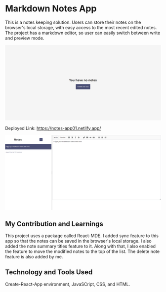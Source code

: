 # Markdown Notes App
This is a notes keeping solution. Users can store their notes on the browser's local storage, with easy access to the most recent edited notes. The project has a markdown editor, so user can easily switch between write and preview mode.

![Screenshot](./src/images/notes1.png)

Deployed Link: https://notes-app01.netlify.app/

![Screenshot](./src/images/notes2.png)

## My Contribution and Learnings
This project uses a package called React-MDE. I added sync feature to this app so that the notes can be saved in the browser's local storage. I also added the note summary titles feature to it. Along with that, I also enabled the feature to move the modified notes to the top of the list. The delete note feature is also added by me.

## Technology and Tools Used
Create-React-App environment, JavaSCript, CSS, and HTML.
